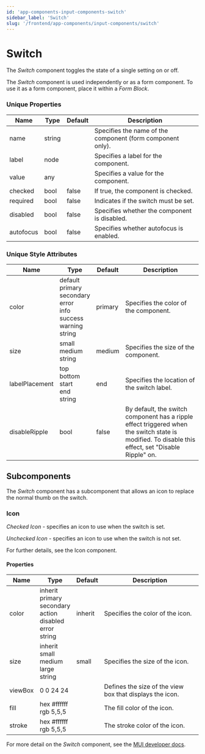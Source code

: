 ```yaml
---
id: 'app-components-input-components-switch'
sidebar_label: 'Switch'
slug: '/frontend/app-components/input-components/switch'
---
```


# Switch
The *Switch* component toggles the state of a single setting on or off.

The *Switch* component is used independently or as a form component. To use it as a form component, place it within a *Form Block*.

### Unique Properties
<table>
<thead>
<tr><th>Name</th><th>Type</th><th>Default</th><th>Description</th></tr>
</thead>
<tbody>
<tr><td>name</td><td>string</td><td></td><td>Specifies the name of the component (form component only).</td></tr>
<tr><td>label</td><td>node</td><td></td><td>Specifies a label for the component.</td></tr>
<tr><td>value</td><td>any</td><td></td><td>Specifies a value for the component.</td></tr>
<tr><td>checked</td><td>bool</td><td>false</td><td>If true, the component is checked.</td></tr>
<tr><td>required</td><td>bool</td><td>false</td><td>Indicates if the switch must be set.</td></tr>
<tr><td>disabled</td><td>bool</td><td>false</td><td>Specifies whether the component is disabled.</td></tr>
<tr><td>autofocus</td><td>bool</td><td>false</td><td>Specifies whether autofocus is enabled.</td></tr>
</tbody>
</table>

### Unique Style Attributes
<table>
<thead>
<tr><th>Name</th><th>Type</th><th>Default</th><th>Description</th></tr>
</thead>
<tbody>
<tr><td>color</td><td>default<br/>primary<br/>secondary<br/>error<br/>info<br/>success<br/>warning<br/>string</td><td>primary</td><td>Specifies the color of the component.</td></tr>
<tr><td>size</td><td>small<br/>medium<br/>string</td><td>medium</td><td>Specifies the size of the component.</td></tr>
<tr><td>labelPlacement</td><td>top<br/>bottom<br/>start<br/>end<br/>string</td><td>end</td><td>Specifies the location of the switch label.</td></tr>
<tr><td>disableRipple</td><td>bool</td><td>false</td><td>By default, the switch component has a ripple effect triggered when the switch state is modified. To disable this effect, set "Disable Ripple" on.</td></tr>
</tbody>
</table>

## Subcomponents
The *Switch* component has a subcomponent that allows an icon to replace the normal thumb on the switch.

### Icon
*Checked Icon* - specifies an icon to use when the switch is set.

*Unchecked Icon* - specifies an icon to use when the switch is not set.

For further details, see the Icon component.

#### Properties
<table>
<thead>
<tr><th>Name</th><th>Type</th><th>Default</th><th>Description</th></tr>
</thead>
<tbody>
<tr><td>color</td><td>inherit<br/>primary<br/>secondary<br/>action<br/>disabled<br/>error<br/>string</td><td>inherit</td><td>Specifies the color of the icon.</td></tr>
<tr><td>size</td><td>inherit<br/>small<br/>medium<br/>large<br/>string</td><td>small</td><td>Specifies the size of the icon.</td></tr>
<tr><td>viewBox</td><td>0 0 24 24</td><td></td><td>Defines the size of the view box that displays the icon.</td></tr>
<tr><td>fill</td><td>hex #ffffff<br/>rgb 5,5,5</td><td></td><td>The fill color of the icon.</td></tr>
<tr><td>stroke</td><td>hex #ffffff<br/>rgb 5,5,5</td><td></td><td>The stroke color of the icon.</td></tr>
</tbody>
</table>

For more detail on the *Switch* component, see the [MUI developer docs](https://mui.com/material-ui/api/switch/).